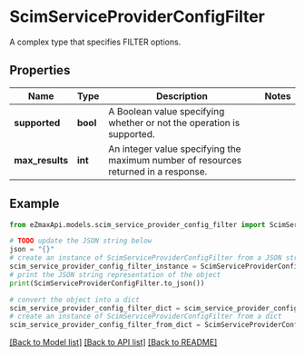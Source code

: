 # ScimServiceProviderConfigFilter

A complex type that specifies FILTER options.

## Properties

Name | Type | Description | Notes
------------ | ------------- | ------------- | -------------
**supported** | **bool** | A Boolean value specifying whether or not the operation is supported. | 
**max_results** | **int** | An integer value specifying the maximum number of resources returned in a response. | 

## Example

```python
from eZmaxApi.models.scim_service_provider_config_filter import ScimServiceProviderConfigFilter

# TODO update the JSON string below
json = "{}"
# create an instance of ScimServiceProviderConfigFilter from a JSON string
scim_service_provider_config_filter_instance = ScimServiceProviderConfigFilter.from_json(json)
# print the JSON string representation of the object
print(ScimServiceProviderConfigFilter.to_json())

# convert the object into a dict
scim_service_provider_config_filter_dict = scim_service_provider_config_filter_instance.to_dict()
# create an instance of ScimServiceProviderConfigFilter from a dict
scim_service_provider_config_filter_from_dict = ScimServiceProviderConfigFilter.from_dict(scim_service_provider_config_filter_dict)
```
[[Back to Model list]](../README.md#documentation-for-models) [[Back to API list]](../README.md#documentation-for-api-endpoints) [[Back to README]](../README.md)


